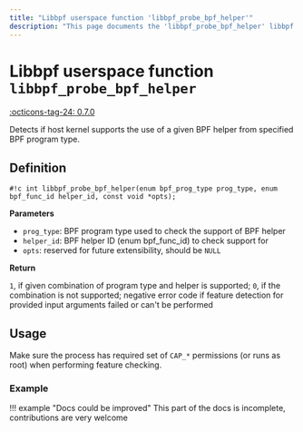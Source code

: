 ```yaml
---
title: "Libbpf userspace function 'libbpf_probe_bpf_helper'"
description: "This page documents the 'libbpf_probe_bpf_helper' libbpf userspace function, including its definition, usage, and examples."
---
```

# Libbpf userspace function `libbpf_probe_bpf_helper`

<!-- [LIBBPF_TAG] -->
[:octicons-tag-24: 0.7.0](https://github.com/libbpf/libbpf/releases/tag/v0.7.0)
<!-- [/LIBBPF_TAG] -->

Detects if host kernel supports the use of a given BPF helper from specified BPF program type.

## Definition

`#!c int libbpf_probe_bpf_helper(enum bpf_prog_type prog_type, enum bpf_func_id helper_id, const void *opts);`

**Parameters**

- `prog_type`: BPF program type used to check the support of BPF helper
- `helper_id`: BPF helper ID (enum bpf_func_id) to check support for
- `opts`: reserved for future extensibility, should be `NULL`

**Return**

`1`, if given combination of program type and helper is supported; `0`, if the combination is not supported; negative error code if feature detection for provided input arguments failed or can't be performed

## Usage

Make sure the process has required set of `CAP_*` permissions (or runs as root) when performing feature checking.

### Example

!!! example "Docs could be improved"
    This part of the docs is incomplete, contributions are very welcome
